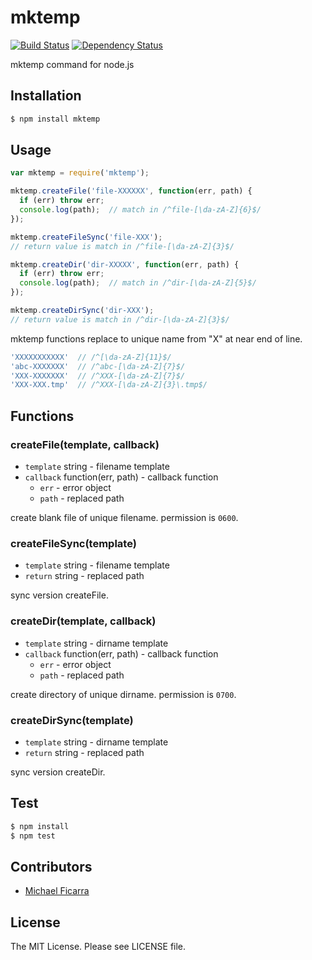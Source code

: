 # mktemp

[![Build Status](https://travis-ci.org/sasaplus1/mktemp.png)](https://travis-ci.org/sasaplus1/mktemp)
[![Dependency Status](https://gemnasium.com/sasaplus1/mktemp.png)](https://gemnasium.com/sasaplus1/mktemp)

mktemp command for node.js

## Installation

```sh
$ npm install mktemp
```

## Usage

```js
var mktemp = require('mktemp');

mktemp.createFile('file-XXXXXX', function(err, path) {
  if (err) throw err;
  console.log(path);  // match in /^file-[\da-zA-Z]{6}$/
});

mktemp.createFileSync('file-XXX');
// return value is match in /^file-[\da-zA-Z]{3}$/

mktemp.createDir('dir-XXXXX', function(err, path) {
  if (err) throw err;
  console.log(path);  // match in /^dir-[\da-zA-Z]{5}$/
});

mktemp.createDirSync('dir-XXX');
// return value is match in /^dir-[\da-zA-Z]{3}$/
```

mktemp functions replace to unique name from "X" at near end of line.

```js
'XXXXXXXXXXX'  // /^[\da-zA-Z]{11}$/
'abc-XXXXXXX'  // /^abc-[\da-zA-Z]{7}$/
'XXX-XXXXXXX'  // /^XXX-[\da-zA-Z]{7}$/
'XXX-XXX.tmp'  // /^XXX-[\da-zA-Z]{3}\.tmp$/
```

## Functions

### createFile(template, callback)

  * `template` string - filename template
  * `callback` function(err, path) - callback function
    * `err` - error object
    * `path` - replaced path

create blank file of unique filename.
permission is `0600`.

### createFileSync(template)

  * `template` string - filename template
  * `return` string - replaced path

sync version createFile.

### createDir(template, callback)

  * `template` string - dirname template
  * `callback` function(err, path) - callback function
    * `err` - error object
    * `path` - replaced path

create directory of unique dirname.
permission is `0700`.

### createDirSync(template)

  * `template` string - dirname template
  * `return` string - replaced path

sync version createDir.

## Test

```sh
$ npm install
$ npm test
```

## Contributors

  * [Michael Ficarra](https://github.com/michaelficarra)

## License

The MIT License. Please see LICENSE file.
